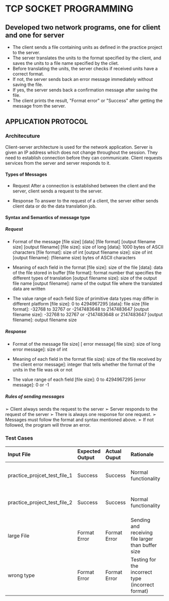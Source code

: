 # TCP SOCKET PROGRAMMING #
## Developed two network programs, one for client and one for server  
* The client sends a file containing units as defined in the practice project
to the server. 
* The server translates the units to the format specified by the client, and
saves the units to a file name specified by the cliet.
* Before translating the units, the server checks if received units have a
correct format.
* If not, the server sends back an error message immediately without saving the
file.
* If yes, the server sends back a confirmation message after saving the file. 
* The client prints the result, "Format error" or "Success" after getting the
message from the server.

## APPLICATION PROTOCOL
### Architecuture
Client-server architecture is used for the network application. Server is given
an IP address which does not change throughout the session. They need to
establish connection before they can communicate. Client requests services from
the server and server responds to it.
#### Types of Messages
* Request
    After a connection is established between the client and the server, client
    sends a request to the server.

* Response
    To answer to the request of a client, the server either sends client data
    or do the data translation job.

#### Syntax and Semantics of message type
##### Request
* Format of the message
    [file size] [data] [file format] [output filename size] [output filename]
    [file size]: size of long
    [data]: 1000 bytes of ASCII characters
    [file format]: size of int
    [output filename size]: size of int
    [output filename]: (filename size) bytes of ASCII characters 

* Meaning of each field in the format
    [file size]: size of the file
    [data]: data of the file stored in buffer
    [file format]: format number that specifies the different types of
                   translation
    [output filename size]: size of the output file name
    [output filename]: name of the output file where the translated data are
                       written

* The value range of each field
    Size of primitive data types may differ in different platform
    [file size]: 0 to 4294967295
    [data]: file size
    [file format]: -32768 to 32767 or -2147483648 to 2147483647
    [output filename size]: -32768 to 32767 or -2147483648 or 2147483647
    [output filename]: output filename size

##### Response
* Format of the message
    file size] [ error message]
    file size]: size of long
    error message]: size of int

* Meaning of each field in the format
    file size]: size of the file received by the client
    error message]: integer that tells whether the format of the units in the
    file was ok or not

* The value range of each field
    [file size]: 0 to 4294967295
    [error message]: 0 or -1

##### Rules of sending messages
➢  Client always sends the request to the server
➢  Server responds to the request of the server
➢  There is always one response for one request.
➢  Messages must follow the format and syntax mentioned above.
➢  If not followed, the program will throw an error.

### Test Cases
| Input File | Expected Output | Actual Ouput | Rationale | Content | Errors |
| :------ | :------ | :----- | :----- | :------ | :----- |
| practice_projcet_test_file_1 | Success | Success | Normal functionality | Data from test file 1 from practice projcet | No Error |
| practice_project_test_file_2 | Success | Success | Normal functionality | Data from test file 2 from practice project | No Error |
| large File | Format Error | Format Error | Sending and receiving file larger than buffer size | Data in largeFile.txt | No Error |
| wrong type | Format Error | Format Error | Testing for the incorrect type (incorrect format) | Data in wrongType.txt | No Error |
